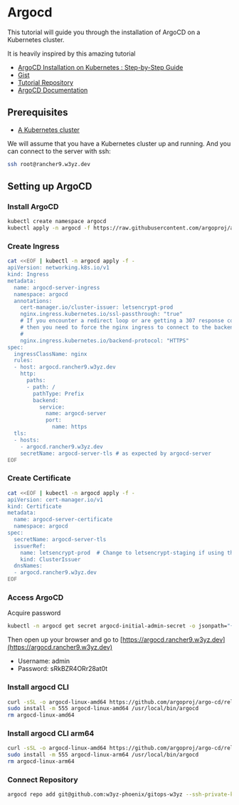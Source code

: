 # Argocd

This tutorial will guide you through the installation of ArgoCD on a Kubernetes cluster.

It is heavily inspired by this amazing tutorial

- [ArgoCD Installation on Kubernetes : Step-by-Step Guide](https://www.youtube.com/watch?v=fBd_tz6BALU)
- [Gist](https://gist.github.com/dmancloud/7a024aa0e47fd39bd0db6e80a4aae842)
- [Tutorial Repository](https://github.com/dmancloud/argocd-tutorial)
- [ArgoCD Documentation](https://argo-cd.readthedocs.io/en/stable/getting_started/)

## Prerequisites

- [A Kubernetes cluster](../step-by-step/01-install-rancher.md)

We will assume that you have a Kubernetes cluster up and running.
And you can connect to the server with ssh:

```bash
ssh root@rancher9.w3yz.dev
```

## Setting up ArgoCD

### Install ArgoCD

```bash
kubectl create namespace argocd
kubectl apply -n argocd -f https://raw.githubusercontent.com/argoproj/argo-cd/stable/manifests/install.yaml
```

### Create Ingress

```bash
cat <<EOF | kubectl -n argocd apply -f -
apiVersion: networking.k8s.io/v1
kind: Ingress
metadata:
  name: argocd-server-ingress
  namespace: argocd
  annotations:
    cert-manager.io/cluster-issuer: letsencrypt-prod
    nginx.ingress.kubernetes.io/ssl-passthrough: "true"
    # If you encounter a redirect loop or are getting a 307 response code
    # then you need to force the nginx ingress to connect to the backend using HTTPS.
    #
    nginx.ingress.kubernetes.io/backend-protocol: "HTTPS"
spec:
  ingressClassName: nginx
  rules:
  - host: argocd.rancher9.w3yz.dev
    http:
      paths:
      - path: /
        pathType: Prefix
        backend:
          service:
            name: argocd-server
            port:
              name: https
  tls:
  - hosts:
    - argocd.rancher9.w3yz.dev
    secretName: argocd-server-tls # as expected by argocd-server
EOF
```

### Create Certificate

```bash
cat <<EOF | kubectl -n argocd apply -f -
apiVersion: cert-manager.io/v1
kind: Certificate
metadata:
  name: argocd-server-certificate
  namespace: argocd
spec:
  secretName: argocd-server-tls
  issuerRef:
    name: letsencrypt-prod  # Change to letsencrypt-staging if using the staging environment
    kind: ClusterIssuer
  dnsNames:
  - argocd.rancher9.w3yz.dev
EOF
```

### Access ArgoCD

Acquire password

```bash
kubectl -n argocd get secret argocd-initial-admin-secret -o jsonpath="{.data.password}" | base64 -d
```

Then open up your browser and go to [https://argocd.rancher9.w3yz.dev](https://argocd.rancher9.w3yz.dev)

- Username: admin
- Password: sRkBZR4ORr28at0t

### Install argocd CLI

```bash
curl -sSL -o argocd-linux-amd64 https://github.com/argoproj/argo-cd/releases/latest/download/argocd-linux-amd64
sudo install -m 555 argocd-linux-amd64 /usr/local/bin/argocd
rm argocd-linux-amd64
```

### Install argocd CLI arm64

```bash
curl -sSL -o argocd-linux-amd64 https://github.com/argoproj/argo-cd/releases/latest/download/argocd-linux-arm64
sudo install -m 555 argocd-linux-arm64 /usr/local/bin/argocd
rm argocd-linux-arm64
```

### Connect Repository

```bash
argocd repo add git@github.com:w3yz-phoenix/gitops-w3yz --ssh-private-key-path ~/Downloads/id_ed25519
```
